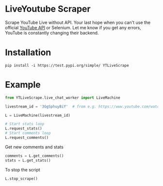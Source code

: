 # LiveYoutube Scraper
Scrape YouTube Live without API. Your last hope when you can't use the official [YouTube API](https://developers.google.com/youtube)
or Selenium. Let me know if you get any errors, YouTube is constantly changing their backend.

# Installation
`pip install -i https://test.pypi.org/simple/ YTLiveScrape`

# Example

```python
from YTLiveScrape.live_chat_worker import LiveMachine

livestream_id = '3GgSphuyBiY'  # from e.g. https://www.youtube.com/watch?v=3GgSphuyBiY

L = LiveMachine(livestream_id)

# Start stats loop
L.request_stats()
# Start comments loop
L.request_comments()
```

Get new comments and stats

```python
comments = L.get_comments()
stats = L.get_stats()
```

To stop the script
```python
L.stop_scrape()
```